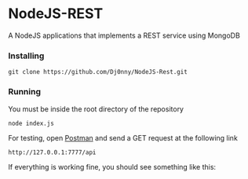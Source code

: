 # NodeJS-REST

A NodeJS applications that implements a REST service using MongoDB 

### Installing 

`git clone https://github.com/Dj0nny/NodeJS-Rest.git`

### Running

You must be inside the root directory of the repository

`node index.js`

For testing, open [Postman](https://www.getpostman.com/) and send a GET request at the following link

`http://127.0.0.1:7777/api`

If everything is working fine, you should see something like this:





